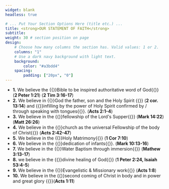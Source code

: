 ```yaml
---
widget: blank
headless: true

# ... Put Your Section Options Here (title etc.) ...
title: <strong>OUR STATEMENT OF FAITH</strong>
subtitle:
weight: 30 # section position on page
design:
    # Choose how many columns the section has. Valid values: 1 or 2.
    columns: "1"
    # Use a dark navy background with light text.
    background:
        color: "#a3bdd4"
    spacing:
        padding: ["20px", "0"]
---
```


<ul class="list-group">
  <li class="list-group-item"><strong>1.</strong> We believe the {{<hl>}}Bible to be inspired authoritative word of God{{</hl>}} (<strong>2 Peter 1:21</strong>) (<strong>2 Tim 3:16-17</strong>)</li>
  <li class="list-group-item"><strong>2.</strong> We believe in {{<hl>}}God the father, son and the Holy Spirit {{</hl>}} (<strong>2 cor. 13:14</strong>) and {{<hl>}}infilling by the power of Holy Spirit confirmed by / through speaking with tongues{{</hl>}}. (<strong>Acts 2:1-4</strong>)</li>
  <li class="list-group-item"><strong>3.</strong> We believe in the {{<hl>}}fellowship of the Lord's Supper{{</hl>}} (<strong>Mark 14:22</strong>)(<strong>Matt 26:26</strong>)</li>
  <li class="list-group-item"><strong>4.</strong> We believe in the {{<hl>}}church as the universal Fellowship of the body of Christ{{</hl>}} (<strong>Acts 2:42-47</strong>)</li>
  <li class="list-group-item"><strong>5.</strong> We believe in the {{<hl>}}Holy Matrimony{{</hl>}} (<strong>1 Cor 7:10</strong>)</li>
  <li class="list-group-item"><strong>6.</strong> We believe in the {{<hl>}}dedication of infants{{</hl>}}. (<strong>Mark 10:13-16</strong>)</li>
  <li class="list-group-item"><strong>7.</strong> We believe in the {{<hl>}}Water Baptism through immersion{{</hl>}} (<strong>Mathew 3:13-17</strong>)</li>
  <li class="list-group-item"><strong>8.</strong> we believe in the {{<hl>}}divine healing of God{{</hl>}} (<strong>1 Peter 2:24, Isaiah 53:4-5</strong>)</li>
  <li class="list-group-item"><strong>9.</strong> We believe in the {{<hl>}}Evangelistic & Missionary work{{</hl>}} (<strong>Acts 1:8</strong>)</li>
  <li class="list-group-item"><strong>10.</strong> We believe in the {{<hl>}}second coming of Christ in body and in power and great glory {{</hl>}}(<strong>Acts 1:11</strong>)</li>
</ul>

